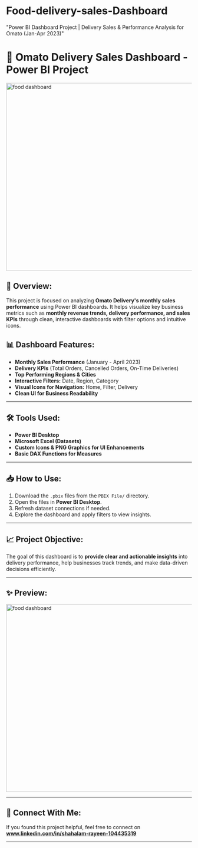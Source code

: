 # Food-delivery-sales-Dashboard
"Power BI Dashboard Project | Delivery Sales &amp; Performance Analysis for Omato (Jan-Apr 2023)"
# 🚚 Omato Delivery Sales Dashboard - Power BI Project
<img width="928" height="510" alt="food dashboard" src="https://github.com/user-attachments/assets/2176d4d8-7370-404e-9b75-6eeacf4c9776" />

## 📌 Overview:
This project is focused on analyzing **Omato Delivery's monthly sales performance** using Power BI dashboards. It helps visualize key business metrics such as **monthly revenue trends, delivery performance, and sales KPIs** through clean, interactive dashboards with filter options and intuitive icons.

## 📊 Dashboard Features:
- **Monthly Sales Performance** (January - April 2023)
- **Delivery KPIs** (Total Orders, Cancelled Orders, On-Time Deliveries)
- **Top Performing Regions & Cities**
- **Interactive Filters:** Date, Region, Category
- **Visual Icons for Navigation:** Home, Filter, Delivery
- **Clean UI for Business Readability**

---

## 🛠️ Tools Used:
- **Power BI Desktop**
- **Microsoft Excel (Datasets)**
- **Custom Icons & PNG Graphics for UI Enhancements**
- **Basic DAX Functions for Measures**

---

## 📥 How to Use:
1. Download the `.pbix` files from the `PBIX File/` directory.
2. Open the files in **Power BI Desktop**.
3. Refresh dataset connections if needed.
4. Explore the dashboard and apply filters to view insights.

---

## 📈 Project Objective:
The goal of this dashboard is to **provide clear and actionable insights** into delivery performance, help businesses track trends, and make data-driven decisions efficiently.

---

## ✨ Preview:
<img width="928" height="510" alt="food dashboard" src="https://github.com/user-attachments/assets/7d0e0dd6-674d-4094-9104-344eb8bd550c" />


---

## 🙌 Connect With Me:
If you found this project helpful, feel free to connect on **www.linkedin.com/in/shahalam-rayeen-104435319**

---

